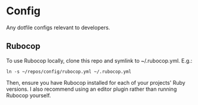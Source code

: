 # Config
Any dotfile configs relevant to developers.

## Rubocop

To use Rubocop locally, clone this repo and symlink to ~/.rubocop.yml. E.g.:

```
ln -s ~/repos/config/rubocop.yml ~/.rubocop.yml
```

Then, ensure you have Rubocop installed for each of your projects' Ruby versions. I also recommend using an editor plugin rather than running Rubocop yourself.
